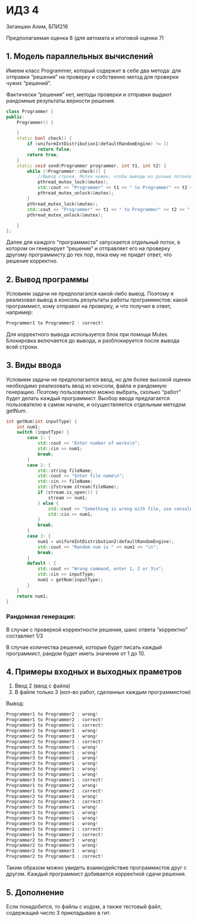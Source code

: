# ИДЗ 4

Зиганшин Алим, БПИ216

Предполагаемая оценка 8 (для автомата и итоговой оценки 7)

## 1. Модель параллельных вычислений

Имеем класс Programmer, который содержит в себе два метода: для отправки “решения” на проверку и собственно метод для проверки чужих “решений”.

Фактически “решения” нет, методы проверки и отправки выдают рандомные результаты верности решения.

```cpp
class Programmer {
public:
    Programmer() {

    }
    static bool check() {
        if (uniformIntDistribution1(defaultRandomEngine) != 1)
            return false;
        return true;
    }
    static void send(Programmer programmer, int t1, int t2) {
        while (!Programmer::check()) {
            //Вывод строки. Mutex нужен, чтобы выводы из разных потоков не перемешивались.
            pthread_mutex_lock(&mutex);
            std::cout << "Programmer" << t1 << " to Programmer" << t2 << " : wrong!\n";
            pthread_mutex_unlock(&mutex);
        }
        pthread_mutex_lock(&mutex);
        std::cout << "Programmer" << t1 << " to Programmer" << t2 << " : correct!\n";
        pthread_mutex_unlock(&mutex);

    }
};
```

Далее для каждого “программиста” запускается отдельный поток, в котором он генерирует “решение” и отправляет его на проверку другому программисту до тех пор, пока ему не придет ответ, что решение корректно.

## 2. Вывод программы

Условием задачи не предполагался какой-либо вывод. Поэтому я реализовал вывод в консоль результаты работы программистов: какой программист, кому отправил на проверку, и что получил в ответ, например:

```cpp
Programmer1 to Programmer2 : correct!
```

Для корректного вывода используется блок при помощи Mutex. Блокировка включается до вывода, и разблокируется после вывода всей строки.

## 3. Виды ввода

Условием задачи не предполагается ввод, но для более высокой оценки необходимо реализовать ввод из консоли, файла и рандомную генерацию. Поэтому пользователю можно выбрать, сколько “работ” будет делать каждый программист. Выобор ввода предлагается пользователю в самом начале, и осуществляется отдельным методом getNum.

```cpp
int getNum(int inputType) {
    int num1;
    switch (inputType) {
        case 1: {
            std::cout << "Enter number of works\n";
            std::cin >> num1;
            break;
        }
        case 2: {
            std::string fileName;
            std::cout << "Enter file name\n";
            std::cin >> fileName;
            std::ifstream stream(fileName);
            if (stream.is_open()) {
                stream >> num1;
            } else {
                std::cout << "Something is wrong with file, use console, to enter number of works\n";
                std::cin >> num1;
            }
            break;
        }
        case 3: {
            num1 = uniformIntDistribution2(defaultRandomEngine);
            std::cout << "Random num is " << num1 << "\n";
            break;
        }
        default : {
            std::cout << "Wrong command, enter 1, 2 or 3\n";
            std::cin >> inputType;
            num1 = getNum(inputType);
        }
    }
    return num1;
}
```

### Рандомная генерация:

В случае с проверкой корректности решения, шанс ответа “корректно” составляет 1/3

В случае количества решений, которые будет писать каждый программист, рандом будет иметь значение от 1 до 10.

## 4. Примеры входных и выходных праметров

1. Ввод 2 (ввод с файла)
2. В файле только 3 (кол-во работ, сделанных каждым программистом)

Вывод:

```cpp
Programmer1 to Programmer2 : wrong!
Programmer1 to Programmer2 : correct!
Programmer3 to Programmer1 : correct!
Programmer2 to Programmer3 : wrong!
Programmer2 to Programmer3 : wrong!
Programmer2 to Programmer3 : correct!
Programmer3 to Programmer1 : wrong!
Programmer3 to Programmer1 : wrong!
Programmer3 to Programmer1 : wrong!
Programmer3 to Programmer1 : wrong!
Programmer3 to Programmer1 : wrong!
Programmer3 to Programmer1 : wrong!
Programmer3 to Programmer1 : correct!
Programmer1 to Programmer2 : wrong!
Programmer1 to Programmer2 : correct!
Programmer2 to Programmer3 : wrong!
Programmer2 to Programmer3 : correct!
Programmer3 to Programmer1 : wrong!
Programmer3 to Programmer1 : wrong!
Programmer3 to Programmer1 : wrong!
Programmer3 to Programmer1 : wrong!
Programmer3 to Programmer1 : correct!
Programmer1 to Programmer2 : correct!
Programmer2 to Programmer3 : wrong!
Programmer2 to Programmer3 : wrong!
Programmer2 to Programmer3 : wrong!
Programmer2 to Programmer3 : correct!
```

Таким образом можно увидеть взаимодействие программистов друг с другом. Каждый программист добивается корректной сдачи решения.

## 5. Дополнение

Если понадобится, то файлы с кодом, а также тестовый файл, содержащий число 3 прикладываю в гит.

